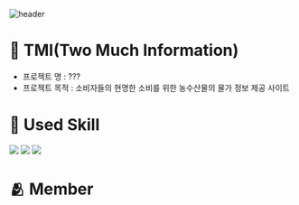 ![header](https://capsule-render.vercel.app/api?type=wave&color=auto&height=300&section=header&text=Team%20TMI&fontSize=90)
# 🎨 TMI(Two Much Information)
* 프로젝트 명
: ???  
* 프로젝트 목적
: 소비자들의 현명한 소비를 위한 농수산물의 물가 정보 제공 사이트    
   


# 🤹 Used Skill
<img src="https://img.shields.io/badge/HTML5-E34F26?style=for-the-badge&logo=HTML5&logoColor=black"> <img src="https://img.shields.io/badge/CSS3-1572B6?style=for-the-badge&logo=CSS3&logoColor=black"> <img src="https://img.shields.io/badge/JavaScript-F7DF1E?style=for-the-badge&logo=JavaScript&logoColor=black">   

# 🫂 Member



